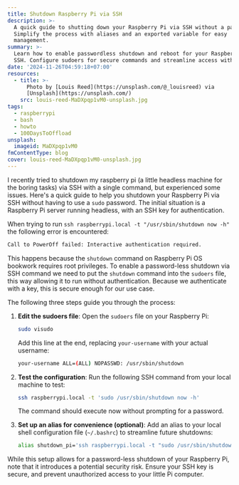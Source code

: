```yaml
---
title: Shutdown Raspberry Pi via SSH
description: >-
  A quick guide to shutting down your Raspberry Pi via SSH without a password.
  Simplify the process with aliases and an exported variable for easy
  management.
summary: >-
  Learn how to enable passwordless shutdown and reboot for your Raspberry Pi via
  SSH. Configure sudoers for secure commands and streamline access with aliases.
date: '2024-11-26T04:59:18+07:00'
resources:
  - title: >-
      Photo by [Louis Reed](https://unsplash.com/@_louisreed) via
      [Unsplash](https://unsplash.com/)
    src: louis-reed-MaDXpqp1vM0-unsplash.jpg
tags:
  - raspberrypi
  - bash
  - howto
  - 100DaysToOffload
unsplash:
  imageid: MaDXpqp1vM0
fmContentType: blog
cover: louis-reed-MaDXpqp1vM0-unsplash.jpg
---
```


I recently tried to shutdown my raspberry pi (a little headless machine for the boring tasks) via SSH with a single command, but experienced some issues. Here's a quick guide to help you shutdown your Raspberry Pi via SSH without having to use a `sudo` password. The initial situation is a Raspberry Pi server running headless, with an SSH key for authentication.

When trying to run `ssh raspberrypi.local -t "/usr/sbin/shutdown now -h"` the following error is encountered:

```bash
Call to PowerOff failed: Interactive authentication required.
```

This happens because the `shutdown` command on Raspberry Pi OS bookwork requires root privileges. To enable a password-less shutdown via SSH command we need to put the `shutdown` command into the `sudoers` file, this way allowing it to run without authentication. Because we authenticate with a key, this is secure enough for our use case.

The following three steps guide you through the process:

1. **Edit the sudoers file**:
   Open the `sudoers` file on your Raspberry Pi:

   ```bash
   sudo visudo
   ```

   Add this line at the end, replacing `your-username` with your actual username:

   ```bash
   your-username ALL=(ALL) NOPASSWD: /usr/sbin/shutdown
   ```

2. **Test the configuration**:
   Run the following SSH command from your local machine to test:

   ```bash
   ssh raspberrypi.local -t 'sudo /usr/sbin/shutdown now -h'
   ```

   The command should execute now without prompting for a password.

3. **Set up an alias for convenience (optional)**:
   Add an alias to your local shell configuration file (`~/.bashrc`) to streamline future shutdowns:

   ```bash
   alias shutdown_pi='ssh raspberrypi.local -t "sudo /usr/sbin/shutdown now -h"'
   ```

While this setup allows for a password-less shutdown of your Raspberry Pi, note that it introduces a potential security risk. Ensure your SSH key is secure, and prevent unauthorized access to your little Pi computer.
